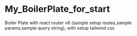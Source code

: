 # My_BoilerPlate_for_start
 Boiler Plate with react router v6 (sample setup routes,sample params,sample query string), with setup tailwind css

